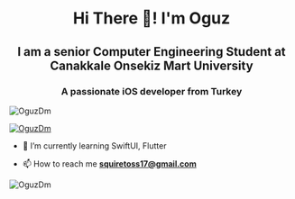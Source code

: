 <h1 align="center">Hi There 👋! I'm Oguz</h1>
<h2 align="center">I am a senior Computer Engineering Student at Canakkale Onsekiz Mart University </h2>
<h3 align="center">A passionate iOS developer from Turkey</h3>

<p align="left"> <img src="https://komarev.com/ghpvc/?username=OguzDm&label=Profile%20views&color=0e75b6&style=flat" alt="OguzDm" /> </p>

<p align="left"> <a href="https://github.com/ryo-ma/github-profile-trophy"><img src="https://github-profile-trophy.vercel.app/?username=OguzDm" alt="OguzDm" /></a> </p>

- 🌱 I’m currently learning SwiftUI, Flutter

- 📫 How to reach me **squiretoss17@gmail.com**


<p><img align="center" src="https://github-readme-stats.vercel.app/api/top-langs?username=OguzDm&show_icons=true&locale=en&layout=compact" alt="OguzDm" /></p>

